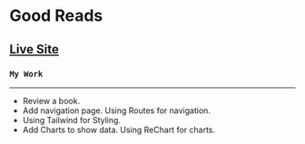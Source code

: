 # Good Reads

## [Live Site](https://fastidious-axolotl-fde017.netlify.app/)

### `My Work`

---

- Review a book.
- Add navigation page. Using Routes for navigation.
- Using Tailwind for Styling.
- Add Charts to show data. Using ReChart for charts.
